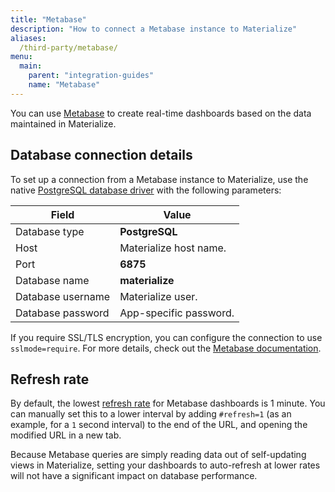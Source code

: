 ```yaml
---
title: "Metabase"
description: "How to connect a Metabase instance to Materialize"
aliases:
  /third-party/metabase/
menu:
  main:
    parent: "integration-guides"
    name: "Metabase"
---
```


You can use [Metabase](https://www.metabase.com/) to create real-time dashboards based on the data maintained in Materialize.

## Database connection details

To set up a connection from a Metabase instance to Materialize, use the native [PostgreSQL database driver](https://www.metabase.com/docs/latest/administration-guide/databases/postgresql.html) with the following parameters:

Field             | Value
----------------- | ----------------
Database type     | **PostgreSQL**
Host              | Materialize host name.
Port              | **6875**
Database name     | **materialize**
Database username | Materialize user.
Database password | App-specific password.

If you require SSL/TLS encryption, you can configure the connection to use `sslmode=require`. For more details, check out the [Metabase documentation](https://www.metabase.com/docs/latest/administration-guide/databases/postgresql.html).

## Refresh rate

By default, the lowest [refresh rate](https://www.metabase.com/docs/latest/users-guide/07-dashboards.html#auto-refresh) for Metabase dashboards is 1 minute. You can manually set this to a lower interval by adding `#refresh=1` (as an example, for a `1` second interval) to the end of the URL, and opening the modified URL in a new tab.

Because Metabase queries are simply reading data out of self-updating views in Materialize, setting your dashboards to auto-refresh at lower rates will not have a significant impact on database performance.

[//]: # "TODO(morsapaes) Once we revamp quickstarts, add Related pages section pointing to a quickstart that uses Metabase"
